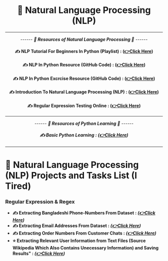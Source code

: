 
<div align = "center">

# 🌲 Natural Language Processing (NLP)

<hr>

*------ **🧠 Resources of Natural Language Processing 🧠** ------*

#### ✍️ NLP Tutorial For Beginners In Python (Playlist) :  **([👉Click Here](https://youtube.com/playlist?list=PLeo1K3hjS3uuvuAXhYjV2lMEShq2UYSwX&si=-FfQxx-ZttHIGu5T))**

#### ✍️ NLP In Python Resource (GitHub Code) :  **([👉Click Here](https://github.com/codebasics/nlp-tutorials/blob/main/1_regex/regex_for_information_extraction.ipynb))**

#### ✍️ NLP In Python Excrcise Resource (GitHub Code) :  **([👉Click Here](https://github.com/codebasics/py/blob/master/Advanced/regex/regex_tutorial_exercise_questions.ipynb))**

#### ✍️ Introduction To Natural Language Processing (NLP)  :  **([👉Click Here](https://youtube.com/playlist?list=PLKnIA16_RmvZo7fp5kkIth6nRTeQQsjfX&si=wjSgf9zvDoYPI6ax))**

#### ✍️ Regular Expression Testing Online  :  **([👉Click Here](https://regex101.com/))**


<hr>

*------ **🎥 Resources of Python Learning 🎥** ------*

##### ✍️ Basic Python Learning  :  **([👉Click Here]())**

</div>

<hr>

# 🧐 Natural Language Processing (NLP) Projects and Tasks List (I Tired)

### Regular Expression & Regex
- **✍️ Extracting Bangladeshi Phone-Numbers From Dataset  : *([👉Click Here](./Regex_Tutorial/Extract_PhoneNo.ipynb))*** 
- **✍️ Extracting Email Addresses From Dataset  : *([👉Click Here](./Regex_Tutorial/Extract_Emails.ipynb))*** 
- **✍️ Extracting Order Numbers From Customer Chats  : *([👉Click Here](./Regex_Tutorial/Extract_Customer_Order_Number.ipynb))*** 
- **⭐ Extracting Relevant User Information from Text Files (Source Wikipedia Which Also Contains Unecessary Information) and Saving Results" : *([👉Click Here](./Regex_Tutorial/Extract_UserInfo.ipynb))*** 